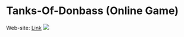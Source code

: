 # Tanks-Of-Donbass (Online Game)
Web-site: <a href="https://tanksofdonbass.000webhostapp.com/">Link</a>
<img src="https://i.imgur.com/gl2sEQ5.png">
